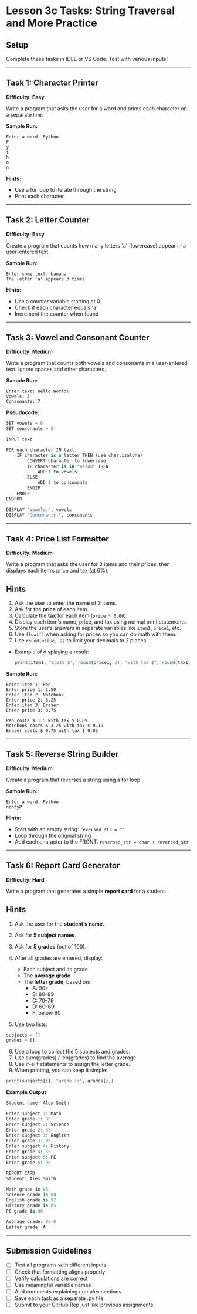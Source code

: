 # Lesson 3c Tasks: String Traversal and More Practice

## Setup
Complete these tasks in IDLE or VS Code. Test with various inputs!

---

## Task 1: Character Printer 
**Difficulty: Easy**

Write a program that asks the user for a word and prints each character on a separate line.

**Sample Run:**
```
Enter a word: Python
P
y
t
h
o
n
```

**Hints:**
- Use a for loop to iterate through the string
- Print each character

---

## Task 2: Letter Counter 
**Difficulty: Easy**

Create a program that counts how many letters 'a' (lowercase) appear in a user-entered text.

**Sample Run:**
```
Enter some text: banana
The letter 'a' appears 3 times
```

**Hints:**
- Use a counter variable starting at 0
- Check if each character equals 'a'
- Increment the counter when found

---

## Task 3: Vowel and Consonant Counter 
**Difficulty: Medium**

Write a program that counts both vowels and consonants in a user-entered text.
Ignore spaces and other characters.

**Sample Run:**
```
Enter text: Hello World!
Vowels: 3
Consonants: 7
```

**Pseudocode:**
```python
SET vowels = 0
SET consonants = 0

INPUT text

FOR each character IN text:
    IF character is a letter THEN (use char.isalpha)
        CONVERT character to lowercase
        IF character is in "aeiou" THEN
            ADD 1 to vowels
        ELSE
            ADD 1 to consonants
        ENDIF
    ENDIF
ENDFOR

DISPLAY "Vowels:", vowels
DISPLAY "Consonants:", consonants
```

---

## Task 4: Price List Formatter 
**Difficulty: Medium**

Write a program that asks the user for 3 items and their prices, then displays each item’s price and tax (at 6%).

## Hints
1. Ask the user to enter the **name** of 3 items.  
2. Ask for the **price** of each item.  
3. Calculate the **tax** for each item (`price * 0.06`).  
4. Display each item’s name, price, and tax using normal print statements.  
5. Store the user’s answers in separate variables like `item1`, `price1`, etc.  
6. Use `float()` when asking for prices so you can do math with them.  
7. Use `round(value, 2)` to limit your decimals to 2 places.  

- Example of displaying a result:
  ```python
  print(item1, "costs $", round(price1, 2), "with tax $", round(tax1, 2))
**Sample Run:**
```
Enter item 1: Pen
Enter price 1: 1.50
Enter item 2: Notebook
Enter price 2: 3.25
Enter item 3: Eraser
Enter price 3: 0.75

Pen costs $ 1.5 with tax $ 0.09
Notebook costs $ 3.25 with tax $ 0.19
Eraser costs $ 0.75 with tax $ 0.05

```

---

## Task 5: Reverse String Builder 
**Difficulty: Medium**

Create a program that reverses a string using a for loop.

**Sample Run:**
```
Enter a word: Python
nohtyP
```

**Hints:**
- Start with an empty string: `reversed_str = ""`
- Loop through the original string
- Add each character to the FRONT: `reversed_str = char + reversed_str`

---

## Task 6: Report Card Generator 
**Difficulty: Hard**

Write a program that generates a simple **report card** for a student.

## Hints
1. Ask the user for the **student’s name**.  
2. Ask for **5 subject names**.  
3. Ask for **5 grades** (out of 100).  
4. After all grades are entered, display:  
   - Each subject and its grade  
   - The **average grade**  
   - The **letter grade**, based on:  
     - A: 90+  
     - B: 80–89  
     - C: 70–79  
     - D: 60–69  
     - F: below 60  
     
5. Use two lists:  
  ```python
  subjects = []
  grades = []
```

6. Use a loop to collect the 5 subjects and grades.
7. Use sum(grades) / len(grades) to find the average.
8. Use if-elif statements to assign the letter grade.
9. When printing, you can keep it simple:

```python
print(subjects[i], "grade is", grades[i])
```
**Example Output**
 ```python
Student name: Alex Smith

Enter subject 1: Math
Enter grade 1: 95
Enter subject 2: Science
Enter grade 2: 88
Enter subject 3: English
Enter grade 3: 92
Enter subject 4: History
Enter grade 4: 85
Enter subject 5: PE
Enter grade 5: 90

REPORT CARD
Student: Alex Smith

Math grade is 95
Science grade is 88
English grade is 92
History grade is 85
PE grade is 90

Average grade: 90.0
Letter grade: A

 ```

---

## Submission Guidelines

- [ ] Test all programs with different inputs
- [ ] Check that formatting aligns properly
- [ ] Verify calculations are correct
- [ ] Use meaningful variable names
- [ ] Add comments explaining complex sections
- [ ] Save each task as a separate .py file
- [ ] Submit to your GitHub Rep just like previous assignments
